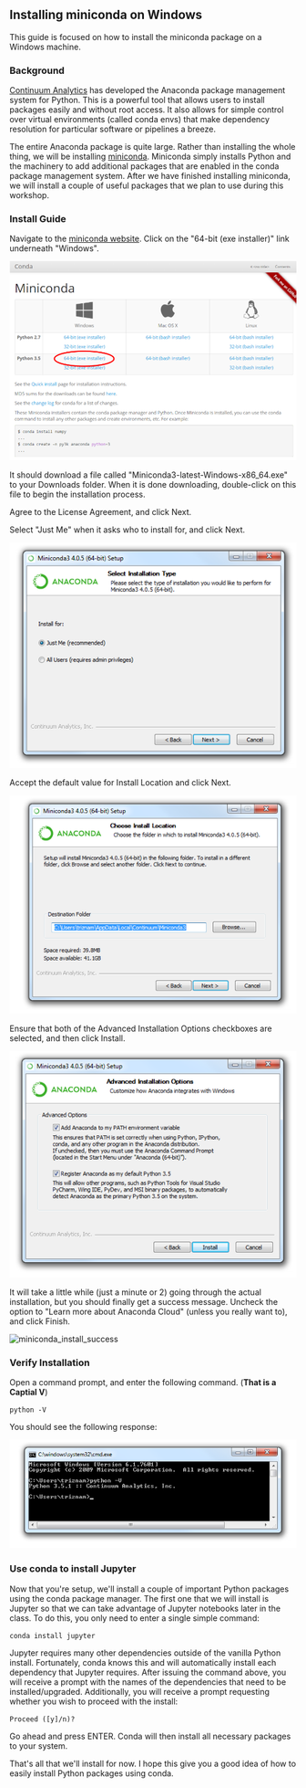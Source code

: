 ## Installing miniconda on Windows

This guide is focused on how to install the miniconda package on a Windows machine.

### Background

[Continuum Analytics](https://www.continuum.io) has developed the Anaconda package management system for Python. This is a powerful tool that allows users to install packages easily and without root access. It also allows for simple control over virtual environments (called conda envs) that make dependency resolution for particular software or pipelines a breeze.

The entire Anaconda package is quite large. Rather than installing the whole thing, we will be installing [miniconda](http://conda.pydata.org/miniconda.html). Miniconda simply installs Python and the machinery to add additional packages that are enabled in the conda package management system. After we have finished installing miniconda, we will install a couple of useful packages that we plan to use during this workshop.

### Install Guide

Navigate to the [miniconda website](http://conda.pydata.org/miniconda.html). Click on the "64-bit (exe installer)" link underneath "Windows".

![miniconda_windows_installer](../images/miniconda_windows_installer.png)

It should download a file called "Miniconda3-latest-Windows-x86_64.exe" to your Downloads folder. When it is done downloading, double-click on this file to begin the installation process.

Agree to the License Agreement, and click Next. 

Select "Just Me" when it asks who to install for, and click Next.

![miniconda_installation_type](../images/miniconda_installation_type.png)

Accept the default value for Install Location and click Next.

![miniconda_install_location](../images/miniconda_install_location.png)

Ensure that both of the Advanced Installation Options checkboxes are selected, and then click Install.

![miniconda_advanced_options](../images/miniconda_advanced_options.png)

It will take a little while (just a minute or 2) going through the actual installation, but you should finally get a success message. Uncheck the option to "Learn more about Anaconda Cloud" (unless you really want to), and click Finish.

![miniconda_install_success](../images/miniconda__install_success.png)

### Verify Installation

Open a command prompt, and enter the following command. (**That is a Captial V**)

```
python -V
```

You should see the following response:

![windows_python_version](../images/windows_python_version.png)

### Use conda to install Jupyter

Now that you're setup, we'll install a couple of important Python packages using the conda package manager. The first one that we will install is Jupyter so that we can take advantage of Jupyter notebooks later in the class. To do this, you only need to enter a single simple command:

```
conda install jupyter
```

Jupyter requires many other dependencies outside of the vanilla Python install. Fortunately, conda knows this and will automatically install each dependency that Jupyter requires. After issuing the command above, you will receive a prompt with the names of the dependencies that need to be installed/upgraded. Additionally, you will receive a prompt requesting whether you wish to proceed with the install:

```
Proceed ([y]/n)?
```

Go ahead and press ENTER. Conda will then install all necessary packages to your system.

That's all that we'll install for now. I hope this give you a good idea of how to easily install Python packages using conda.
